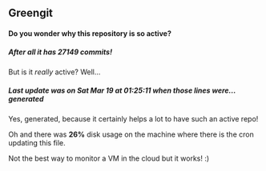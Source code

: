 ## Greengit

#### Do you wonder why this repository is so active?

##### After all it has 27149 commits!

But is it *really* active? Well...

##### Last update was on Sat Mar 19 at 01:25:11 when those lines were... generated

Yes, generated, because it certainly helps a lot to have such an active repo!

Oh and there was **26%** disk usage on the machine
where there is the cron updating this file.

Not the best way to monitor a VM in the cloud but it works! :)
